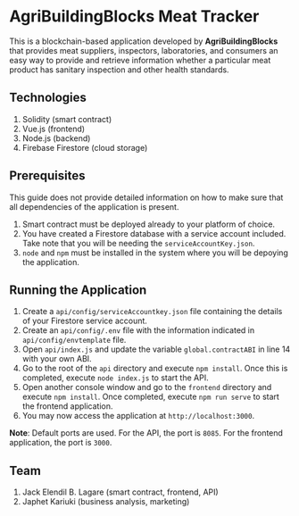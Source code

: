 # AgriBuildingBlocks Meat Tracker
This is a blockchain-based application developed by <b>AgriBuildingBlocks</b> that provides meat suppliers, inspectors, laboratories, and consumers an easy way to provide and retrieve information whether a particular meat product has sanitary inspection and other health standards.

## Technologies

1. Solidity (smart contract)
2. Vue.js (frontend)
3. Node.js (backend)
4. Firebase Firestore (cloud storage)

## Prerequisites 
This guide does not provide detailed information on how to make sure that all dependencies of the application is present.

1. Smart contract must be deployed already to your platform of choice.
2. You have created a Firestore database with a service account included. Take note that you will be needing the `serviceAccountKey.json`.
3. `node` and `npm` must be installed in the system where you will be depoying the application.

## Running the Application

1. Create a `api/config/serviceAccountkey.json` file containing the details of your Firestore service account.
2. Create an `api/config/.env` file with the information indicated in `api/config/envtemplate` file.
3. Open `api/index.js` and update the variable `global.contractABI` in line 14 with your own ABI.
4. Go to the root of the `api` directory and execute `npm install`. Once this is completed, execute `node index.js` to start the API.
5. Open another console window and go to the `frontend` directory and execute `npm install`. Once completed, execute `npm run serve` to start the frontend application.
6. You may now access the application at `http://localhost:3000`.

**Note**: Default ports are used. For the API, the port is `8085`. For the frontend application, the port is `3000`.

## Team

1. Jack Elendil B. Lagare (smart contract, frontend, API)
2. Japhet Kariuki (business analysis, marketing)
